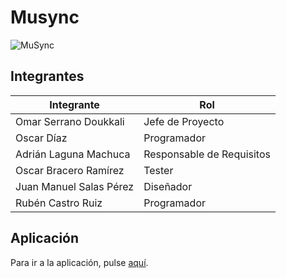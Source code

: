 # Musync

![MuSync](https://i.imgur.com/nKIjsNZ.jpg)


## Integrantes

| Integrante              | Rol                       |
| ----------------------- | ------------------------- |
| Omar Serrano Doukkali   | Jefe de Proyecto          |
| Oscar Díaz              | Programador               |
| Adrián Laguna Machuca   | Responsable de Requisitos |
| Oscar Bracero Ramírez   | Tester                    |
| Juan Manuel Salas Pérez | Diseñador                 |
| Rubén Castro Ruiz       | Programador               |


## Aplicación

Para ir a la aplicación, pulse [aquí](https://pensive-heyrovsky-6bdf03.netlify.app/home).
